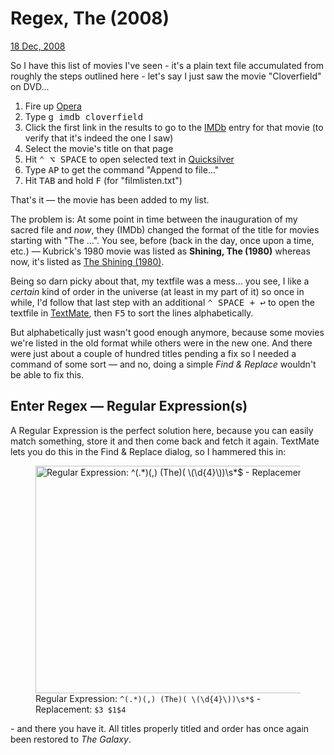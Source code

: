 # Regex, The (2008)

<abbr class="date" title="2008-12-18T22:43:05+0100">
	<a rel="bookmark" href="http://greystate.dk/log/2008/12/18/regex-2008.html">18 Dec, 2008</a>
</abbr>
	
So I have this list of movies I've seen - it's a plain text file accumulated from roughly the
steps outlined here - let's say I just saw the movie "Cloverfield" on DVD...
	
1. Fire up [Opera][OPERA]
1. Type <kbd>g imdb cloverfield</kbd>
1. Click the first link in the results to go to the [IMDb][IMDB] entry for that movie (to verify that it's indeed the one I saw)
1. Select the movie's title on that page</li>
1. Hit <kbd title="Control+Option+Space">⌃ ⌥ SPACE</kbd> to open selected text in [Quicksilver][QS]
1. Type <kbd>AP</kbd> to get the command "Append to file..."
1. Hit <kbd>TAB</kbd> and hold <kbd>F</kbd> (for "filmlisten.txt")

[OPERA]: https://www.opera.com
[IMDB]: https://www.imdb.com "The Internet Movie Database"
[QS]: http://docs.blacktree.com/quicksilver/quicksilver "Awesome tool"

That's it — the movie has been added to my list.
	
The problem is: At some point in time between the inauguration of my sacred file
and *now*, they (IMDb) changed the format of the title for movies starting with "The ...".
You see, before (back in the day, once upon a time, etc.) — Kubrick's 1980 movie
was listed as **Shining, The (1980)** whereas now, it's listed as [The Shining (1980)][SHINING].

[SHINING]: https://www.imdb.com/title/tt0081505/

Being so darn picky about that, my textfile was a mess... you see, I like a *certain* kind of
order in the universe (at least in my part of it) so once in while, I'd follow that last step
with an additional <kbd title="Control+Space, then Return">⌃ SPACE + ↩</kbd> to open the textfile in
[TextMate][TM], then <kbd>F5</kbd> to sort the lines alphabetically.

[TM]: https://www.macromates.com

But alphabetically just wasn't good enough anymore, because some movies we're listed in the old format
while others were in the new one. And there were just about a couple of hundred titles pending a fix
so I needed a command of some sort — and no, doing a simple *Find & Replace* wouldn't
be able to fix this.
	
## Enter Regex — Regular Expression(s)

A Regular Expression is the perfect solution here, because you can easily match something, store it and
then come back and fetch it again. TextMate lets you do this in the Find & Replace dialog, so I
hammered this in:

<figure>
	<picture>
		<source srcset="/images/Regex-The-2008-dark.png" media="(prefers-color-scheme: dark)" />
		<img src="/images/Regex-The-2008.png" width="710" height="364" alt="Regular Expression: ^(.*)(,) (The)( \(\d{4}\))\s*$ - Replacement: $3 $1$4" />
	</picture>
	<figcaption>Regular Expression: <code>^(.*)(,) (The)( \(\d{4}\))\s*$</code> - Replacement: <code>$3 $1$4</code></figcaption>
</figure>
	
\- and there you have it. All titles properly titled and order has once again been restored to *The Galaxy*.
